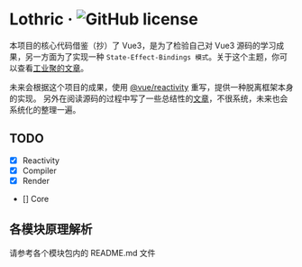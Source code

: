 # Lothric &middot; ![GitHub license](https://img.shields.io/badge/license-MIT-blue.svg)

本项目的核心代码借鉴（抄）了 Vue3，是为了检验自己对 Vue3 源码的学习成果，另一方面为了实现一种 `State-Effect-Bindings 模式`。关于这个主题，你可以查看[工业聚的文章](https://zhuanlan.zhihu.com/p/336733145)。

未来会根据这个项目的成果，使用 [@vue/reactivity](https://www.npmjs.com/package/@vue/reactivity) 重写，提供一种脱离框架本身的实现。
另外在阅读源码的过程中写了一些总结性的[文章](https://www.bebopser.com/categories/%E6%BA%90%E7%A0%81%E9%98%85%E8%AF%BB/)，不很系统，未来也会系统化的整理一遍。

## TODO

- [x] Reactivity
- [x] Compiler
- [x] Render
- [] Core

## 各模块原理解析

请参考各个模块包内的 README.md 文件
